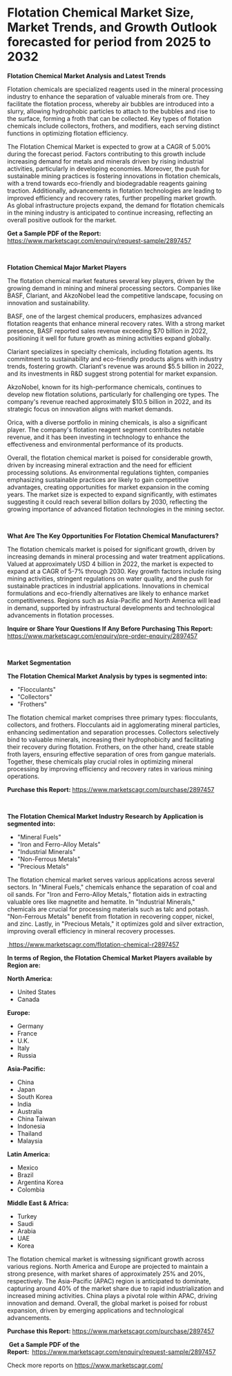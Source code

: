 <p><h1>Flotation Chemical Market Size, Market Trends, and Growth Outlook forecasted for period from 2025 to 2032</h1></p><p><strong>Flotation Chemical Market Analysis and Latest Trends</strong></p>
<p><p>Flotation chemicals are specialized reagents used in the mineral processing industry to enhance the separation of valuable minerals from ore. They facilitate the flotation process, whereby air bubbles are introduced into a slurry, allowing hydrophobic particles to attach to the bubbles and rise to the surface, forming a froth that can be collected. Key types of flotation chemicals include collectors, frothers, and modifiers, each serving distinct functions in optimizing flotation efficiency.</p><p>The Flotation Chemical Market is expected to grow at a CAGR of 5.00% during the forecast period. Factors contributing to this growth include increasing demand for metals and minerals driven by rising industrial activities, particularly in developing economies. Moreover, the push for sustainable mining practices is fostering innovations in flotation chemicals, with a trend towards eco-friendly and biodegradable reagents gaining traction. Additionally, advancements in flotation technologies are leading to improved efficiency and recovery rates, further propelling market growth. As global infrastructure projects expand, the demand for flotation chemicals in the mining industry is anticipated to continue increasing, reflecting an overall positive outlook for the market.</p></p>
<p><strong>Get a Sample PDF of the Report:&nbsp;</strong> <a href="https://www.marketscagr.com/enquiry/request-sample/2897457?utm_campaign=3192&utm_medium=2&utm_source=Github&utm_content=ia&utm_term=15032025&utm_id=flotation-chemical">https://www.marketscagr.com/enquiry/request-sample/2897457</a></p>
<p>&nbsp;</p>
<p><strong>Flotation Chemical Major Market Players</strong></p>
<p><p>The flotation chemical market features several key players, driven by the growing demand in mining and mineral processing sectors. Companies like BASF, Clariant, and AkzoNobel lead the competitive landscape, focusing on innovation and sustainability.</p><p>BASF, one of the largest chemical producers, emphasizes advanced flotation reagents that enhance mineral recovery rates. With a strong market presence, BASF reported sales revenue exceeding $70 billion in 2022, positioning it well for future growth as mining activities expand globally.</p><p>Clariant specializes in specialty chemicals, including flotation agents. Its commitment to sustainability and eco-friendly products aligns with industry trends, fostering growth. Clariant's revenue was around $5.5 billion in 2022, and its investments in R&D suggest strong potential for market expansion.</p><p>AkzoNobel, known for its high-performance chemicals, continues to develop new flotation solutions, particularly for challenging ore types. The company's revenue reached approximately $10.5 billion in 2022, and its strategic focus on innovation aligns with market demands.</p><p>Orica, with a diverse portfolio in mining chemicals, is also a significant player. The company's flotation reagent segment contributes notable revenue, and it has been investing in technology to enhance the effectiveness and environmental performance of its products.</p><p>Overall, the flotation chemical market is poised for considerable growth, driven by increasing mineral extraction and the need for efficient processing solutions. As environmental regulations tighten, companies emphasizing sustainable practices are likely to gain competitive advantages, creating opportunities for market expansion in the coming years. The market size is expected to expand significantly, with estimates suggesting it could reach several billion dollars by 2030, reflecting the growing importance of advanced flotation technologies in the mining sector.</p></p>
<p>&nbsp;</p>
<p><strong>What Are The Key Opportunities For Flotation Chemical Manufacturers?</strong></p>
<p><p>The flotation chemicals market is poised for significant growth, driven by increasing demands in mineral processing and water treatment applications. Valued at approximately USD 4 billion in 2022, the market is expected to expand at a CAGR of 5-7% through 2030. Key growth factors include rising mining activities, stringent regulations on water quality, and the push for sustainable practices in industrial applications. Innovations in chemical formulations and eco-friendly alternatives are likely to enhance market competitiveness. Regions such as Asia-Pacific and North America will lead in demand, supported by infrastructural developments and technological advancements in flotation processes.</p></p>
<p><strong>Inquire or Share Your Questions If Any Before Purchasing This Report:</strong> <a href="https://www.marketscagr.com/enquiry/pre-order-enquiry/2897457?utm_campaign=3192&utm_medium=2&utm_source=Github&utm_content=ia&utm_term=15032025&utm_id=flotation-chemical">https://www.marketscagr.com/enquiry/pre-order-enquiry/2897457</a></p>
<p>&nbsp;</p>
<p><strong>Market Segmentation</strong></p>
<p><strong>The Flotation Chemical Market Analysis by types is segmented into:</strong></p>
<p><ul><li>"Flocculants"</li><li>"Collectors"</li><li>"Frothers"</li></ul></p>
<p><p>The flotation chemical market comprises three primary types: flocculants, collectors, and frothers. Flocculants aid in agglomerating mineral particles, enhancing sedimentation and separation processes. Collectors selectively bind to valuable minerals, increasing their hydrophobicity and facilitating their recovery during flotation. Frothers, on the other hand, create stable froth layers, ensuring effective separation of ores from gangue materials. Together, these chemicals play crucial roles in optimizing mineral processing by improving efficiency and recovery rates in various mining operations.</p></p>
<p><strong>Purchase this Report:&nbsp;</strong><a href="https://www.marketscagr.com/purchase/2897457?utm_campaign=3192&utm_medium=2&utm_source=Github&utm_content=ia&utm_term=15032025&utm_id=flotation-chemical">https://www.marketscagr.com/purchase/2897457</a></p>
<p>&nbsp;</p>
<p><strong>The Flotation Chemical Market Industry Research by Application is segmented into:</strong></p>
<p><ul><li>"Mineral Fuels"</li><li>"Iron and Ferro-Alloy Metals"</li><li>"Industrial Minerals"</li><li>"Non-Ferrous Metals"</li><li>"Precious Metals"</li></ul></p>
<p><p>The flotation chemical market serves various applications across several sectors. In "Mineral Fuels," chemicals enhance the separation of coal and oil sands. For "Iron and Ferro-Alloy Metals," flotation aids in extracting valuable ores like magnetite and hematite. In "Industrial Minerals," chemicals are crucial for processing materials such as talc and potash. "Non-Ferrous Metals" benefit from flotation in recovering copper, nickel, and zinc. Lastly, in "Precious Metals," it optimizes gold and silver extraction, improving overall efficiency in mineral recovery processes.</p></p>
<p><a href="https://www.marketscagr.com/flotation-chemical-r2897457?utm_campaign=3192&utm_medium=2&utm_source=Github&utm_content=ia&utm_term=15032025&utm_id=flotation-chemical">&nbsp;https://www.marketscagr.com/flotation-chemical-r2897457</a></p>
<p><strong>In terms of Region, the Flotation Chemical Market Players available by Region are:</strong></p>
<p>
    <p> <strong> North America: </strong>
        <ul>
            <li>United States</li>
            <li>Canada</li>
        </ul>
        </p> 
    <p> <strong> Europe: </strong>
        <ul>
            <li>Germany</li>
            <li>France</li>
            <li>U.K.</li>
            <li>Italy</li>
            <li>Russia</li>
        </ul>
        </p> 
    <p> <strong> Asia-Pacific: </strong>
        <ul>
            <li>China</li>
            <li>Japan</li>
            <li>South Korea</li>
            <li>India</li>
            <li>Australia</li>
            <li>China Taiwan</li>
            <li>Indonesia</li>
            <li>Thailand</li>
            <li>Malaysia</li>
        </ul>
        </p> 
    <p> <strong> Latin America: </strong>
        <ul>
            <li>Mexico</li>
            <li>Brazil</li>
            <li>Argentina Korea</li>
            <li>Colombia</li>
        </ul>
        </p> 
    <p> <strong> Middle East & Africa: </strong>
        <ul>
            <li>Turkey</li>
            <li>Saudi</li>
            <li>Arabia</li>
            <li>UAE</li>
            <li>Korea</li>
        </ul>
    </p>
    </p>
<p><p>The flotation chemical market is witnessing significant growth across various regions. North America and Europe are projected to maintain a strong presence, with market shares of approximately 25% and 20%, respectively. The Asia-Pacific (APAC) region is anticipated to dominate, capturing around 40% of the market share due to rapid industrialization and increased mining activities. China plays a pivotal role within APAC, driving innovation and demand. Overall, the global market is poised for robust expansion, driven by emerging applications and technological advancements.</p></p>
<p><strong>Purchase this Report: </strong><a href="https://www.marketscagr.com/purchase/2897457?utm_campaign=3192&utm_medium=2&utm_source=Github&utm_content=ia&utm_term=15032025&utm_id=flotation-chemical">https://www.marketscagr.com/purchase/2897457</a></p>
<p>&nbsp;<strong>Get a Sample PDF of the Report:&nbsp;&nbsp;</strong><a href="https://www.marketscagr.com/enquiry/request-sample/2897457?utm_campaign=3192&utm_medium=2&utm_source=Github&utm_content=ia&utm_term=15032025&utm_id=flotation-chemical">https://www.marketscagr.com/enquiry/request-sample/2897457</a></p>
<p><strong></strong></p>
<p>Check more reports on <a href="https://www.marketscagr.com/?utm_campaign=3192&utm_medium=2&utm_source=Github&utm_content=ia&utm_term=15032025&utm_id=flotation-chemical">https://www.marketscagr.com/</a></p>